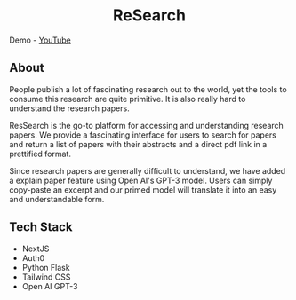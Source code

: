 <h1 align="center">
ReSearch
</h1>

Demo - [YouTube](https://www.youtube.com/watch?v=JnMSISVfTYc)

## About

<p> People publish a lot of fascinating research out to the world, yet the tools to consume this research are quite primitive. It is also really hard to understand the research papers. </p>
  
<p>ResSearch is the go-to platform for accessing and understanding research papers. We provide a fascinating interface for users to search for papers and return a list of papers with their abstracts and a direct pdf link in a prettified format.

Since research papers are generally difficult to understand, we have added a explain paper feature using Open AI's GPT-3 model. Users can simply copy-paste an excerpt and our primed model will translate it into an easy and understandable form.

</p>
  
## Tech Stack

<ul>
  <li>NextJS</li>
  <li>Auth0</li>
  <li>Python Flask</li>
  <li>Tailwind CSS</li>
  <li>Open AI GPT-3</li>
</ul>
